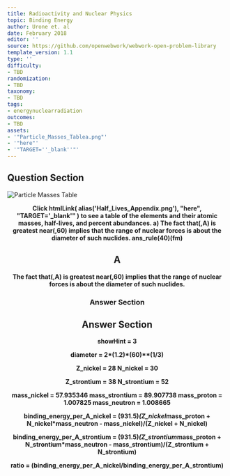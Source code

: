 ```yaml
---
title: Radioactivity and Nuclear Physics
topic: Binding Energy
author: Urone et. al
date: February 2018
editor: ''
source: https://github.com/openwebwork/webwork-open-problem-library
template_version: 1.1
type: ''
difficulty:
- TBD
randomization:
- TBD
taxonomy:
- TBD
tags:
- energynuclearradiation
outcomes:
- TBD
assets:
- '"Particle_Masses_Tablea.png"'
- '"here"'
- '"TARGET=''_blank''"'
---
```


## Question Section 

![Particle Masses Table]("Particle_Masses_Tablea.png")

<center> 

<b>
Click htmlLink( alias('Half_Lives_Appendix.png'), "here", "TARGET='_blank'" ) to see a table of the elements and their atomic masses, half-lives, and percent abundances.
a) The fact that(,A) is greatest near(,60) implies that the range of nuclear forces is about the diameter of such nuclides.
ans_rule(40)(fm)

## A
The fact that(,A) is greatest near(,60) implies that the range of nuclear forces is about the diameter of such nuclides.
### Answer Section


## Answer Section

showHint = 3

diameter = 2*(1.2)*(60)**(1/3)

Z_nickel = 28
N_nickel = 30

Z_strontium = 38
N_strontium = 52

mass_nickel = 57.935346
mass_strontium = 89.907738
mass_proton = 1.007825
mass_neutron = 1.008665

binding_energy_per_A_nickel = (931.5)*(Z_nickel*mass_proton + N_nickel*mass_neutron - mass_nickel)/(Z_nickel + N_nickel)

binding_energy_per_A_strontium = (931.5)*(Z_strontium*mass_proton + N_strontium*mass_neutron - mass_strontium)/(Z_strontium + N_strontium)

ratio = (binding_energy_per_A_nickel/binding_energy_per_A_strontium)